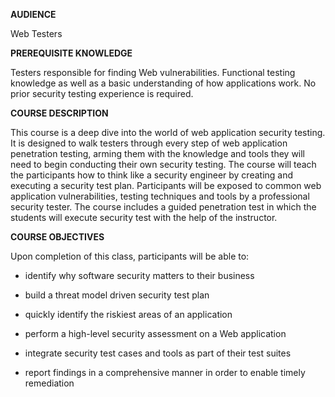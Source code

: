 **AUDIENCE**

Web Testers

**PREREQUISITE KNOWLEDGE**

Testers responsible for finding Web vulnerabilities. Functional testing
knowledge as well as a basic understanding of how applications work. No
prior security testing experience is required.

**COURSE DESCRIPTION**

This course is a deep dive into the world of web application security
testing. It is designed to walk testers through every step of web
application penetration testing, arming them with the knowledge and
tools they will need to begin conducting their own security testing. The
course will teach the participants how to think like a security engineer
by creating and executing a security test plan. Participants will be
exposed to common web application vulnerabilities, testing techniques
and tools by a professional security tester. The course includes a
guided penetration test in which the students will execute security test
with the help of the instructor.

**COURSE OBJECTIVES**

Upon completion of this class, participants will be able to:

  - identify why software security matters to their business

<!-- end list -->

  - build a threat model driven security test plan

<!-- end list -->

  - quickly identify the riskiest areas of an application

<!-- end list -->

  - perform a high-level security assessment on a Web application

<!-- end list -->

  - integrate security test cases and tools as part of their test suites

<!-- end list -->

  - report findings in a comprehensive manner in order to enable timely
    remediation